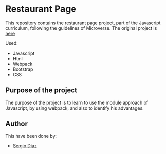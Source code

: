 # Restaurant Page

This repository contains the restaurant page project, part of the Javascript curriculum, following the guidelines of Microverse.
The original project is [here](https://www.theodinproject.com/courses/javascript/lessons/restaurant-page)



Used:

* Javascript
* Html
* Webpack
* Bootstrap
* CSS


## Purpose of the project
The purpose of the project is to learn to use the module approach of Javascript, by using webpack, and also to identify his advantages.

## Author
This have been done by:

* [Sergio Diaz](https://github.com/serdg0)